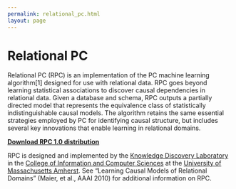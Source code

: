 ```yaml
---
permalink: relational_pc.html
layout: page
---
```


<h1> Relational PC </h1>
<p> </p>

Relational PC (RPC) is an implementation of the PC machine learning algorithm[1] designed for use with relational data. RPC goes beyond learning statistical associations to discover causal dependencies in relational data. Given a database and schema, RPC outputs a partially directed model that represents the equivalence class of statistically indistinguishable causal models. The algorithm retains the same essential strategies employed by PC for identifying causal structure, but includes several key innovations that enable learning in relational domains.

**[Download RPC 1.0 distribution](./software_files/rpc_1_0)**

RPC is designed and implemented by the [Knowledge Discovery Laboratory](https://kdl.cs.umass.edu) in the [College of Information and Computer Sciences](https://www.cics.umass.edu/) at the [University of Massachusetts Amherst](https://umass.edu). See “Learning Causal Models of Relational Domains” (Maier, et al., AAAI 2010) for additional information on RPC.
